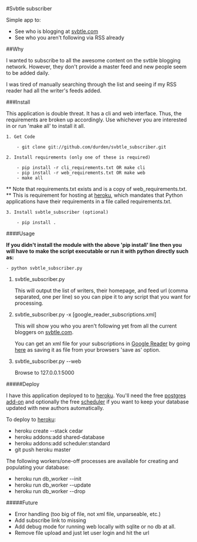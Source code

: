 #Svbtle subscriber

Simple app to:

- See who is blogging at [svbtle.com](http://svbtle.com)
- See who you aren't following via RSS already

##Why

I wanted to subscribe to all the awesome content on the svtble blogging
network.  However, they don't provide a master feed and new people seem to be
added daily.

I was tired of manually searching through the list and seeing if my RSS reader
had all the writer's feeds added.

###Install

This application is double threat.  It has a cli and web interface.  Thus, the
requirements are broken up accordingly.  Use whichever you are interested in or
run 'make all' to install it all.

    1. Get Code

        - git clone git://github.com/durden/svbtle_subscriber.git

    2. Install requirements (only one of these is required)

        - pip install -r cli_requirements.txt OR make cli
        - pip install -r web_requirements.txt OR make web
        - make all

** Note that requirements.txt exists and is a copy of web_requirements.txt.
** This is requirement for hosting at [heroku](http://heroku.com), which
mandates that Python applications have their requirements in a file called
requirements.txt.

    3. Install svbtle_subscriber (optional)

        - pip install .

####Usage

**If you didn't install the module with the above 'pip install' line then you
will have to make the script executable or run it with python directly such
as:**

    - python svbtle_subscriber.py


1. svbtle_subscriber.py

    This will output the list of writers, their homepage, and feed url (comma
    separated, one per line) so you can pipe it to any script that you want for
    processing.

2. svbtle_subscriber.py -x [google_reader_subscriptions.xml]

    This will show you who you aren't following yet from all the current
    bloggers on [svbtle.com](http://svbtle.com).

    You can get an xml file for your subscriptions in
    [Google Reader](http://reader.google.com) by going
    [here](http://www.google.com/reader/api/0/subscription/list) as saving it
    as file from your browsers 'save as' option.

3. svbtle_subscriber.py --web

    Browse to 127.0.0.1:5000

#####Deploy

I have this application deployed to to [heroku](http://heroku.com).  You'll
need the free
[postgres add-on](https://devcenter.heroku.com/articles/heroku-postgres-addon)
and optionally the free
[scheduler](https://devcenter.heroku.com/articles/scheduler) if you want to
keep your database updated with new authors automatically.

To deploy to [heroku](http://heroku.com):

- heroku create --stack cedar
- heroku addons:add shared-database
- heroku addons:add scheduler:standard
- git push heroku master

The following workers/one-off processes are available for creating and
populating your database:

- heroku run db_worker --init
- heroku run db_worker --update
- heroku run db_worker --drop

#####Future

- Error handling (too big of file, not xml file, unparseable, etc.)
- Add subscribe link to missing
- Add debug mode for running web locally with sqlite or no db at all.
- Remove file upload and just let user login and hit the url
